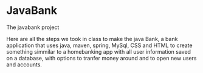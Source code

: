 # JavaBank
The javabank project

Here are all the steps we took in class to make the java Bank, a bank application that uses java, maven, spring, MySql, CSS and HTML to create something simmilar to a homebanking app with all user information saved on a database,
with options to tranfer money around and to open new users and accounts.
